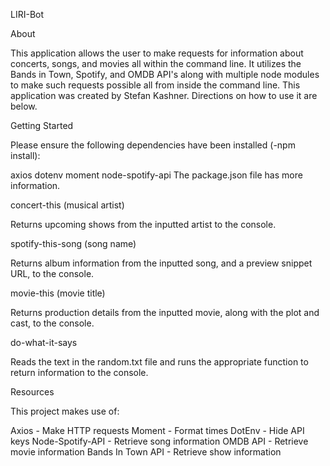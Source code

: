 LIRI-Bot

About

This application allows the user to make requests for information about concerts, songs, and movies all within the command line. It utilizes the Bands in Town, Spotify, and OMDB API's along with multiple node modules to make such requests possible all from inside the command line. This application was created by Stefan Kashner. Directions on how to use it are below.

Getting Started

Please ensure the following dependencies have been installed (-npm install):

axios
dotenv 
moment 
node-spotify-api
The package.json file has more information.

concert-this (musical artist)

Returns upcoming shows from the inputted artist to the console.

spotify-this-song (song name)

Returns album information from the inputted song, and a preview snippet URL, to the console.

movie-this (movie title)

Returns production details from the inputted movie, along with the plot and cast, to the console.

do-what-it-says

Reads the text in the random.txt file and runs the appropriate function to return information to the console.

Resources

This project makes use of:

Axios - Make HTTP requests
Moment - Format times
DotEnv - Hide API keys
Node-Spotify-API - Retrieve song information
OMDB API - Retrieve movie information
Bands In Town API - Retrieve show information